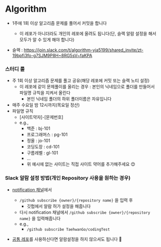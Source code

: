 # Algorithm

- 1주에 1회 이상 알고리즘 문제를 풀어서 커밋을 합니다

  - 이 레포가 아니더라도 개인의 레포에 올려도 됩니다(단, 슬랙 알람 설정을 해서 모두가 알 수 있게 해야 합니다)

- 슬랙 : https://join.slack.com/t/algorithm-yja5199/shared_invite/zt-19bpfi3fo-g7SJM9P8H~8RG5sV~faKPA

### 스터디 룰

- 주 1회 이상 알고리즘 문제를 풀고 공유(해당 레포에 커밋 또는 슬랙 노티 설정)
  - 이 레포에 같이 문제풀이를 올리는 경우 : 본인의 닉네임으로 폴더를 만들어서 파일명 규칙을 지켜서 올린다
    - 본인 닉네임 폴더의 하위 폴더이름은 자유입니다
- 매주 수요일 밤 12시까지(목요일 정산)
- 파일명 규칙
  - [사이트약자]-[문제번호]
  - e.g.,
    - 백준 : bj-101
    - 프로그래머스 : pg-101
    - 정올 : jo-101
    - 코딩도장 : cd-101
    - 구름레벨 : gl-101
    - ...
    - 위 예시에 없는 사이트는 직접 사이트 약어를 추가해주세요 😊

### Slack 알람 설정 방법(개인 Repository 사용을 원하는 경우)

- [notification 채널](https://algorithm-yja5199.slack.com/archives/C03FQT8Q1MM)에서

  - `/github subscribe {owner}/{repository name}` 을 입력 후
    - 깃헙에서 알람 허가 설정을 해줍니다
  - 다시 notification 채널에서 `/github subscribe {owner}/{repository name}` 을 입력해줍니다
  - e.g.,
    - `/github subscribe TaehwanGo/codingTest`

- [공통 레포](https://github.com/Metacognition-Polymath/algorithm)를 사용하신다면 알람설정을 하지 않으셔도 됩니다 🙂

